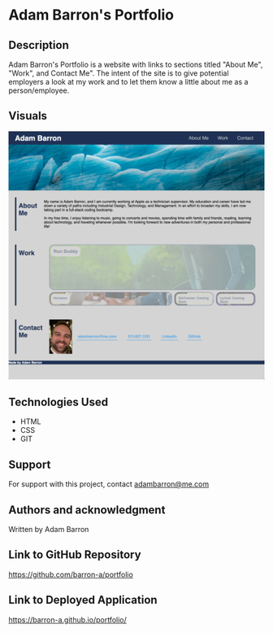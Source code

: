 # Adam Barron's Portfolio

## Description

Adam Barron's Portfolio is a website with links to sections titled "About Me", "Work", and Contact Me". The intent of the site is to give potential employers a look at my work and to let them know a little about me as a person/employee.

## Visuals

![Adam Barron Portfolio Screenshot](/assets/images/adam-barron-portfolio-screenshot.jpg)

## Technologies Used

* HTML
* CSS
* GIT

## Support

For support with this project, contact adambarron@me.com

## Authors and acknowledgment

Written by Adam Barron

## Link to GitHub Repository

https://github.com/barron-a/portfolio

## Link to Deployed Application
https://barron-a.github.io/portfolio/